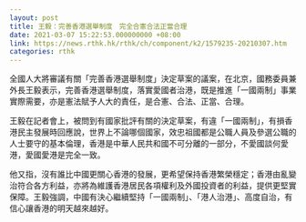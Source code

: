 ```yaml
---
layout: post
title: 王毅：完善香港選舉制度　完全合憲合法正當合理
date: 2021-03-07 15:22:53.000000000 +08:00
link: https://news.rthk.hk/rthk/ch/component/k2/1579235-20210307.htm
categories: rthk
---
```


全國人大將審議有關「完善香港選舉制度」決定草案的議案，在北京，國務委員兼外長王毅表示，完善香港選舉制度，落實愛國者治港，既是推進「一國兩制」事業實際需要，亦是憲法賦予人大的責任，是合憲、合法、正當、合理。

王毅在記者會上，被問到有國家批評有關的決定草案，有違「一國兩制」，有損香港民主發展時回應說，世界上不論哪個國家，效忠祖國都是公職人員及參選公職的人士要守的基本倫理，香港是中華人民共和國不可分離的一部分，不愛國談何愛港，愛國愛港是完全一致。

他又指，沒有誰比中國更關心香港的發展，更希望保持香港繁榮穩定；香港由亂變治符合各方利益，亦將為維護香港居民各項權利及外國投資者的利益，提供更堅實保障。王毅強調，中國有決心繼續堅持「一國兩制」、「港人治港」、高度自治，有信心讓香港的明天越來越好。
